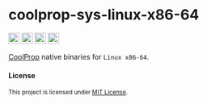 # coolprop-sys-linux-x86-64

[<img alt="GitHub" src="https://img.shields.io/badge/github-8da0cb?style=for-the-badge&labelColor=555555&logo=github" height="22">](https://github.com/portyanikhin/rfluids)
[<img alt="docs.rs" src="https://img.shields.io/badge/docs.rs-66c2a5?style=for-the-badge&labelColor=555555&logo=docs.rs" height="22">](https://docs.rs/coolprop-sys)
[<img alt="crates.io" src="https://img.shields.io/crates/v/coolprop-sys?style=for-the-badge&logo=rust&labelColor=555555&color=fc8d62" height="22">](https://crates.io/crates/coolprop-sys)
[<img alt="CI" src="https://img.shields.io/github/actions/workflow/status/portyanikhin/rfluids/ci.yml?style=for-the-badge&logo=githubactions&logoColor=ffffff&label=ci&labelColor=555555" height="22">](https://github.com/portyanikhin/rfluids/actions/workflows/ci.yml)

[CoolProp](https://coolprop.github.io/CoolProp/) native binaries for `Linux x86-64`.

#### License

<sup>
This project is licensed under
<a href="https://github.com/portyanikhin/rfluids/blob/main/LICENSE">MIT License</a>.
</sup>
